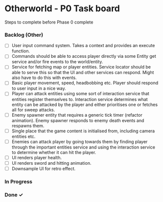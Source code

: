 # Otherworld - P0 Task board

Steps to complete before Phase 0 complete

### Backlog (Other)

- [ ] User input command system. Takes a context and provides an execute function.  
- [ ] Commands should be able to access player directly via some Entity get service and/or fire events to the world/entity.  
- [ ] Service for fetching map or player entities. Service locator should be able to serve this so that the UI and other services can respond. Might also have to do this with events.  
- [ ] Basic player movement, speed, headbobbing etc. Player should respond to user input in a nice way.  
- [ ] Player can attack entities using some sort of interaction service that entities register themselves to. Interaction service determines what entity can be attacked by the player and either prioritises one or fetches all for sweep attacks.  
- [ ] Enemy spawner entity that requires a generic tick timer (refactor animation). Enemy spawner responds to enemy death events and respawns them.  
- [ ] Single place that the game content is initialised from, including camera entities etc.  
- [ ] Enemies can attack player by going towards them by finding player through the important entities service and using the interaction service to determine whether it can hit the player.  
- [ ] UI renders player health.  
- [ ] UI renders sword and hitting animation.  
- [ ] Downsample UI for retro effect.  

### In Progress


### Done ✓


